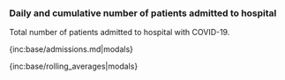 ### Daily and cumulative number of patients admitted to hospital

 Total number of patients admitted to hospital with COVID-19.

{inc:base/admissions.md|modals}

{inc:base/rolling_averages|modals}